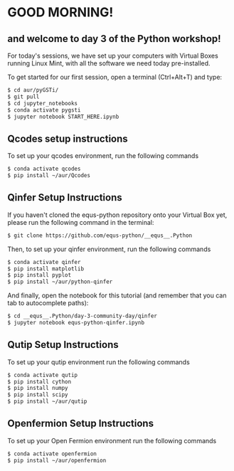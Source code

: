 # GOOD MORNING!

## and welcome to day 3 of the Python workshop!

For today's sessions, we have set up your computers with Virtual Boxes running Linux Mint, with all the software we need today pre-installed.

To get started for our first session, open a terminal (Ctrl+Alt+T) and type:

```bash
$ cd aur/pyGSTi/
$ git pull
$ cd jupyter_notebooks
$ conda activate pygsti
$ jupyter notebook START_HERE.ipynb
```

## Qcodes setup instructions

To set up your qcodes environment, run the following commands

```bash
$ conda activate qcodes
$ pip install ~/aur/Qcodes
```

## Qinfer Setup Instructions

If you haven't cloned the equs-python repository onto your Virtual Box yet, please run the following command in the terminal:

```bash
$ git clone https://github.com/equs-python/__equs__.Python
```



Then, to set up your qinfer environment, run the following commands

```bash
$ conda activate qinfer
$ pip install matplotlib
$ pip install pyplot
$ pip install ~/aur/python-qinfer
```

And finally, open the notebook for this tutorial (and remember that you can tab to autocomplete paths):

```bash
$ cd __equs__.Python/day-3-community-day/qinfer
$ jupyter notebook equs-python-qinfer.ipynb
```


## Qutip Setup Instructions

To set up your qutip environment run the following commands

```bash
$ conda activate qutip
$ pip install cython
$ pip install numpy
$ pip install scipy
$ pip install ~/aur/qutip
```

## Openfermion Setup Instructions

To set up your Open Fermion environment run the following commands

```bash
$ conda activate openfermion
$ pip install ~/aur/openfermion
```
